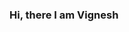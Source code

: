 ### Hi, there I am Vignesh 


<!--![Anurag's GitHub stats](https://github-readme-stats.vercel.app/api?username=vigi30&include_all_commits=true&count_private=true&show_icons=true&theme=dracula) 


[![Top Langs](https://github-readme-stats.vercel.app/api/top-langs/?username=vigi30&layout=demo)](https://github.com/anuraghazra/github-readme-stats)

